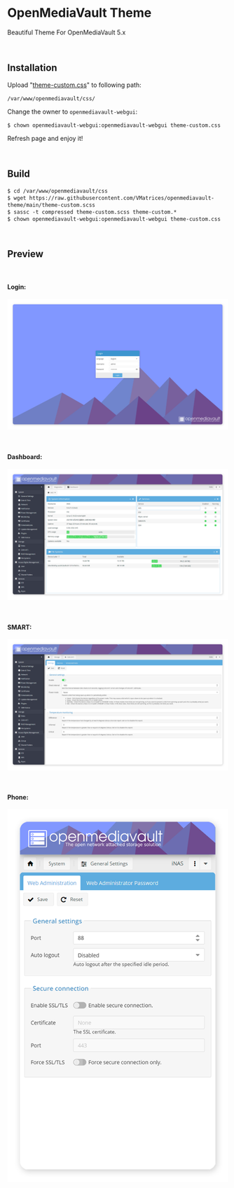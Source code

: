 # OpenMediaVault Theme
Beautiful Theme For OpenMediaVault 5.x

<br/>

## Installation


Upload "[theme-custom.css](https://raw.githubusercontent.com/VMatrices/openmediavault-theme/main/theme-custom.css)" to following path:
```
/var/www/openmediavault/css/
```

Change the owner to `openmediavault-webgui`:
```
$ chown openmediavault-webgui:openmediavault-webgui theme-custom.css
```
Refresh page and enjoy it!

<br/>

## Build

```shell
$ cd /var/www/openmediavault/css
$ wget https://raw.githubusercontent.com/VMatrices/openmediavault-theme/main/theme-custom.scss
$ sassc -t compressed theme-custom.scss theme-custom.*
$ chown openmediavault-webgui:openmediavault-webgui theme-custom.css
```

<br/>

## Preview

<br/>

#### Login:

![Login](Screenshots/login.png)

<br/>

#### Dashboard:

![Desktop](Screenshots/desktop1.png)

<br/>

#### SMART:

![Desktop](Screenshots/desktop2.png)

<br/>

#### Phone:

![Phone](Screenshots/phone.png)

